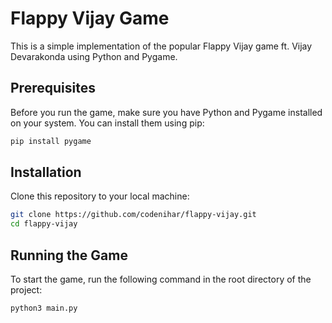 # Flappy Vijay Game

This is a simple implementation of the popular Flappy Vijay game ft. Vijay Devarakonda using Python and Pygame.
## Prerequisites

Before you run the game, make sure you have Python and Pygame installed on your system. You can install them using pip:

```bash
pip install pygame
```

## Installation

Clone this repository to your local machine:

```bash
git clone https://github.com/codenihar/flappy-vijay.git
cd flappy-vijay
```

## Running the Game

To start the game, run the following command in the root directory of the project:

```bash
python3 main.py
```
